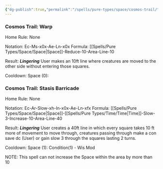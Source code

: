 ```yaml
---
{"dg-publish":true,"permalink":"/spells/pure-types/space/cosmos-trail/","tags":["Spell/Space","Spell/Time","Spell/Utility"]}
---
```


### Cosmos Trail: Warp
Home Rule: None

Notation: Ec-Ms-x0x-Ae-Ln-x0x
Formula: [[Spells/Pure Types/Space/Space\|Space]]-Reduce-10-Area-Line-10

Result: ***Lingering***
User makes an 10ft line where creatures are moved to the other side without entering those squares.

Cooldown:
Space (0):

### Cosmos Trail: Stasis Barricade
Home Rule: None

Notation: Ec-Ar-Slow-xh-In-x0x-Ae-Ln-xfx
Formula: [[Spells/Pure Types/Space/Space\|Space]]-[[Spells/Pure Types/Time/Time\|Time]]-Slow-3-Increase-10-Area-Line-40

Result: ***Lingering***
User creates a 40ft line in which every square takes 10 ft more of movement to move through, creatures passing through make a con save dc (User) or gain slow 3 through the squares lasting 2 turns.

Cooldown:
Space (1): Condition(1) - Wis Mod

NOTE: This spell can not increase the Space within the area by more than 10